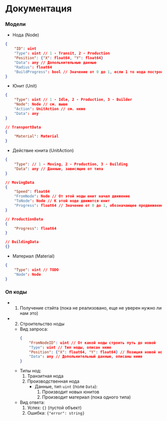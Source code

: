 # Документация

### Модели
- Нода (Node)
```json
{
    "ID": uint
    "Type": uint // 1 - Transit, 2 - Production
    "Position": {"X": float64, "Y": float64}
    "Data": any // Допольнительные данные
    "Radius": float64
    "BuildProgress": bool // Значение от 0 до 1, если 1 то нода построена
}
```

- Юнит (Unit)
```json
{
    "Type": uint // 1 - Idle, 2 - Production, 3 - Builder
    "Node": Node // см. выше
    "Action": UnitAction // см. ниже
    "Data": any
}

// TransportData
{
    "Material": Material
}
```

- Действие юнита (UnitAction)
```json
{
    "Type": // 1 - Moving, 2 - Production, 3 - Building
    "Data": any // Данные, зависящие от типа
}

// MovingData
{
    "Speed": float64
    "FromNode": Node // От этой ноды юнит начал движение
    "ToNode": Node // К этой ноде движется юнит
    "Progress": float64 // Значение от 0 до 1, обозначающее продвижение по дороге от одной ноде к другой
}

// ProductionData 
{
    "Progress": float64
}

// BuildingData
{}
```

- Материал (Material)
```json
{
    "Type": uint // TODO
    "Node": Node
}
```


### Оп коды
- 1) Получение стэйта (пока не реализовано, еще не уверен нужно ли нам это)
- 2) Строительство ноды
  - Вид запроса:
    ```json
    {
        "FromNodeID": uint // От какой ноды строить путь до новой
        "Type": uint // Тип ноды, описан ниже
        "Position": {"X": float64, "Y": float64} // Позиция новой ноды
        "Data": any // Допольнительный данные, описаны ниже
    }
    ```
  - Типы нод:
    1) Транзитная нода
    2) Производственная нода
       - Данные, тип `uint` (поле `Data`):
         1) Производит новых юнитов
         2) Производит материал (пока одного типа)
  - Вид ответа:
    1) Успех: `{}` (пустой объект)
    2) Ошибка: `{"error": string}`